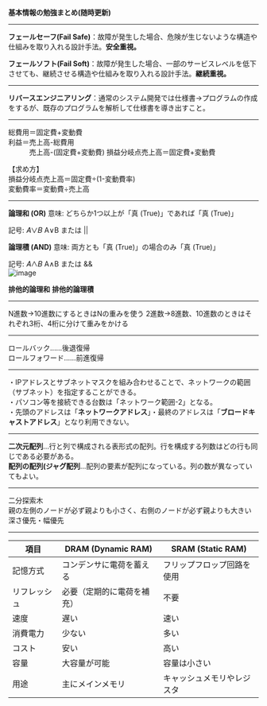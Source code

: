 **基本情報の勉強まとめ(随時更新)**

---

**フェールセーフ(Fail Safe)**：故障が発生した場合、危険が生じないような構造や仕組みを取り入れる設計手法。**安全重視。**

**フェールソフト(Fail Soft)**：故障が発生した場合、一部のサービスレベルを低下させても、継続させる構造や仕組みを取り入れる設計手法。**継続重視。**

---

**リバースエンジニアリング**：通常のシステム開発では仕様書→プログラムの作成をするが、既存のプログラムを解析して仕様書を導き出すこと。

---

総費用＝固定費+変動費  
利益＝売上高-総費用  
　　　売上高-(固定費+変動費)
損益分岐点売上高＝固定費+変動費  

【求め方】  
損益分岐点売上高＝固定費÷(1-変動費率)  
変動費率＝変動費÷売上高

---

**論理和 (OR)**
意味: どちらか1つ以上が「真 (True)」であれば「真 (True)」

記号: 
𝐴∨𝐵
A∨B または ||

**論理積 (AND)**
意味: 両方とも「真 (True)」の場合のみ「真 (True)」

記号: 
𝐴∧𝐵
A∧B または &&  
![image](https://github.com/user-attachments/assets/34d03d63-6107-43b0-9ca4-b7bfc75e21c7)

**排他的論理和**
**排他的論理積**

---

N進数→10進数にするときはNの重みを使う
2進数→8進数、10進数のときはそれぞれ3桁、4桁に分けて重みをかける

---

ロールバック……後退復帰  
ロールフォワード……前進復帰

---

・IPアドレスとサブネットマスクを組み合わせることで、ネットワークの範囲（サブネット）を指定することができる。  
・パソコン等を接続できる台数は「ネットワーク範囲-2」となる。  
・先頭のアドレスは「**ネットワークアドレス**」・最終のアドレスは「**ブロードキャストアドレス**」となり利用できない。

---

**二次元配列**…行と列で構成される表形式の配列。行を構成する列数はどの行も同じである必要がある。  
**配列の配列(ジャグ配列**…配列の要素が配列になっている。列の数が異なっていてもよい。

---

二分探索木  
親の左側のノードが必ず親よりも小さく、右側のノードが必ず親よりも大きい  
深さ優先・幅優先

---  

| 項目         | DRAM (Dynamic RAM) | SRAM (Static RAM) |
|-------------|------------------|------------------|
| 記憶方式    | コンデンサに電荷を蓄える  | フリップフロップ回路を使用 |
| リフレッシュ | 必要（定期的に電荷を補充） | 不要 |
| 速度       | 遅い              | 速い |
| 消費電力    | 少ない            | 多い |
| コスト      | 安い              | 高い |
| 容量       | 大容量が可能       | 容量は小さい |
| 用途       | 主にメインメモリ   | キャッシュメモリやレジスタ |
